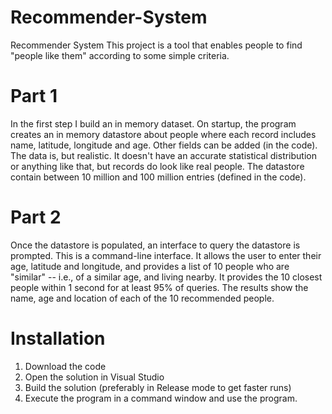 # Recommender-System
Recommender System
This project is a tool that enables people to find "people like them" according to some simple criteria.

# Part 1

In the first step I build an in memory dataset. On startup, the program creates an in memory datastore about people where each record includes name, latitude, longitude and age. Other fields can be added (in the code). The data is, but realistic. It doesn't have an accurate statistical distribution or anything like that, but records do look like real people. The datastore contain between 10 million and 100 million entries (defined in the code).

# Part 2

Once the datastore is populated, an interface to query the datastore is prompted. This is a command-line interface. It allows the user to enter their age, latitude and longitude, and provides a list of 10 people who are "similar" -- i.e., of a similar age, and living nearby. It provides the 10 closest people within 1 second for at least 95% of queries. The results show the name, age and location of each of the 10 recommended people.

# Installation
1. Download the code
2. Open the solution in Visual Studio
3. Build the solution (preferably in Release mode to get faster runs)
4. Execute the program in a command window and use the program.
